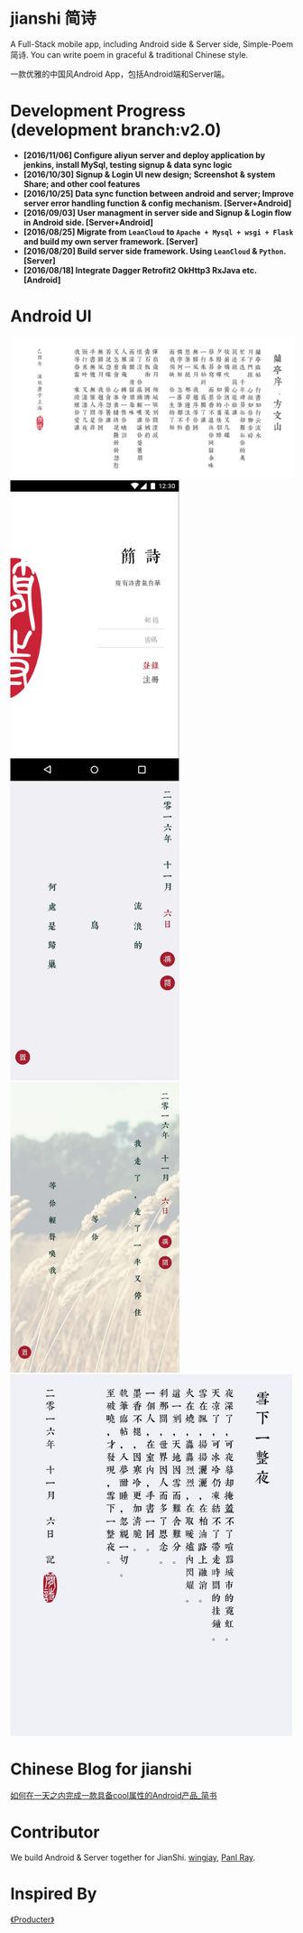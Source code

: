 #  jianshi 简诗

A Full-Stack mobile app, including Android side & Server side, Simple-Poem 简诗. You can write poem in graceful & traditional Chinese style.

一款优雅的中国风Android App，包括Android端和Server端。

# Development Progress (development branch:v2.0)
- __[2016/11/06] Configure aliyun server and deploy application by jenkins, install MySql, testing signup & data sync logic__
- __[2016/10/30] Signup & Login UI new design; Screenshot & system Share; and other cool features__
- __[2016/10/25] Data sync function between android and server; Improve server error handling function & config mechanism. [Server+Android]__
- __[2016/09/03] User managment in server side and Signup & Login flow in Android side. [Server+Android]__
- __[2016/08/25] Migrate from `LeanCloud` to `Apache + Mysql + wsgi + Flask` and build my own server framework. [Server]__
- __[2016/08/20] Build server side framework. Using `LeanCloud` & `Python`. [Server]__
- __[2016/08/18] Integrate Dagger Retrofit2 OkHttp3 RxJava etc. [Android]__


# Android UI

<img src="material/screenshots/shareImage.png" width = 800>
<img src="material/screenshots/Login.png" width = 300>
<img src="material/screenshots/1.jpeg" width = 300>
<img src="material/screenshots/3.jpeg" width = 300>
<img src="material/screenshots/2.jpeg" width = 500>

# Chinese Blog for jianshi

[如何在一天之内完成一款具备cool属性的Android产品_简书](http://www.jianshu.com/p/cf496fc408b2)


# Contributor
We build Android & Server together for JianShi.
[wingjay](https://github.com/wingjay), [Panl Ray](https://github.com/Panl). 

# Inspired By
[《Producter》](http://producter.io/)
